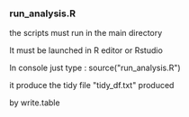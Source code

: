 ### run_analysis.R

the scripts must run in the main directory

It must be launched in R editor or Rstudio

In console just type : source("run_analysis.R")

it produce the tidy file "tidy_df.txt" produced 

by write.table


